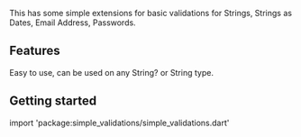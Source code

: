 <!-- 
This README describes the package. If you publish this package to pub.dev,
this README's contents appear on the landing page for your package.

For information about how to write a good package README, see the guide for
[writing package pages](https://dart.dev/guides/libraries/writing-package-pages). 

For general information about developing packages, see the Dart guide for
[creating packages](https://dart.dev/guides/libraries/create-library-packages)
and the Flutter guide for
[developing packages and plugins](https://flutter.dev/developing-packages). 
-->

This has some simple extensions for basic validations for Strings, Strings as Dates, Email Address, Passwords.

## Features

Easy to use, can be used on any String? or String type.

## Getting started

import 'package:simple_validations/simple_validations.dart'
